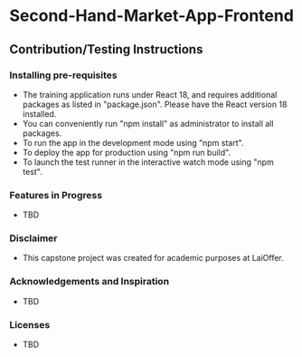 # Second-Hand-Market-App-Frontend

## Contribution/Testing Instructions

### Installing pre-requisites
- The training application runs under React 18, and requires additional packages as listed in "package.json".
  Please have the React version 18 installed.
- You can conveniently run "npm install" as administrator to install all packages.
- To run the app in the development mode using "npm start".
- To deploy the app for production using "npm run build".
- To launch the test runner in the interactive watch mode using "npm test".

### Features in Progress
- TBD

### Disclaimer
- This capstone project was created for academic purposes at LaiOffer.

### Acknowledgements and Inspiration
- TBD

### Licenses
- TBD